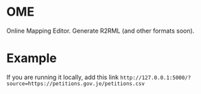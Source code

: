 # OME
Online Mapping Editor. Generate R2RML (and other formats soon).


# Example
If you are running it locally, add this link
`http://127.0.0.1:5000/?source=https://petitions.gov.je/petitions.csv`